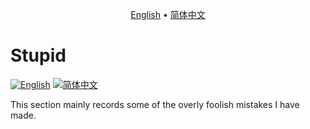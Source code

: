 <p align="center">
  <a href="https://github.com/ChenMiaoi/GSoC-2025-Final-Report/blob/main/more-details/stupid/README.md">English</a> •
  <a href="https://github.com/ChenMiaoi/GSoC-2025-Final-Report/blob/main/more-details/stupid/README_zh.md">简体中文</a>
</p>

# Stupid

[![English](https://img.shields.io/badge/Language-English-blue)](https://github.com/ChenMiaoi/GSoC-2025-Final-Report/blob/main/more-details/stupid/README)
[![简体中文](https://img.shields.io/badge/语言-简体中文-red)](https://github.com/ChenMiaoi/GSoC-2025-Final-Report/blob/main/more-details/stupid/README_zh.md)

This section mainly records some of the overly foolish mistakes I have made.
